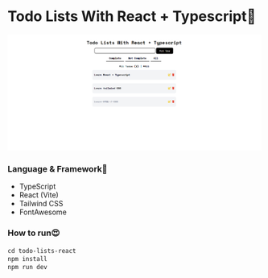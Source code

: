 # **Todo Lists With React + Typescript📝**

![todoList-screenshot](https://github.com/aomsk/todo-lists-react/blob/main/src/assets/screenshot/todoList-screenshot.png?raw=true)

### **Language & Framework🥰**

- TypeScript
- React (Vite)
- Tailwind CSS
- FontAwesome

### **How to run😍**

```
cd todo-lists-react
npm install
npm run dev
```
